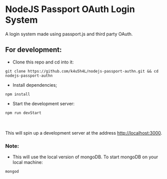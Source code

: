 # NodeJS Passport OAuth Login System

A login system made using passport.js and third party OAuth.

## For development:

* Clone this repo and cd into it:
```
git clone https://github.com/k4u5h4L/nodejs-passport-authn.git && cd nodejs-passport-authn
```
* Install dependencies;
```
npm install
```
* Start the development server:
```
npm run devStart
```
<br><br>
This will spin up a development server at the address [http://localhost:3000](http://localhost:3000).

### Note:

* This will use the local version of mongoDB. To start mongoDB on your local machine:
```
mongod
```
